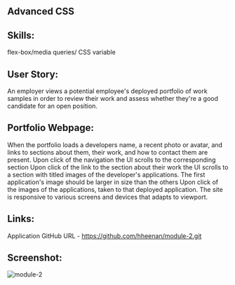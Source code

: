 ## Advanced CSS

## Skills: 
flex-box/media queries/ CSS variable

## User Story: 
An employer views a potential employee's deployed portfolio of work samples in order to review their work and assess whether they're a good candidate for an open position.

## Portfolio Webpage: 
When the portfolio loads a developers name, a recent photo or avatar, and links to sections about them, their work, and how to contact them are present. Upon click of the navigation the UI scrolls to the corresponding section Upon click of the link to the section about their work the UI scrolls to a section with titled images of the developer's applications. The first application's image should be larger in size than the others Upon click of the images of the applications, taken to that deployed application. The site is responsive to various screens and devices that adapts to viewport.

## Links:
Application GitHub URL - https://github.com/hheenan/module-2.git

## Screenshot:

![module-2](https://user-images.githubusercontent.com/102240076/163751440-8f88d6c9-86ee-4af2-9fde-e67edc7e3f5f.png)
